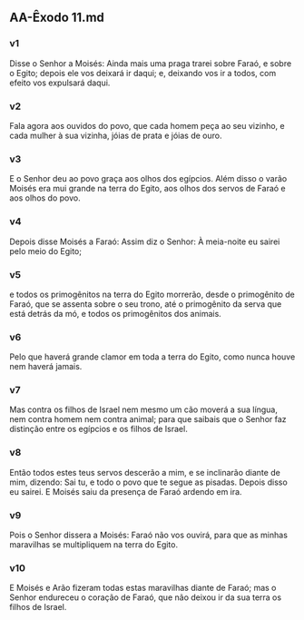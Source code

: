## AA-Êxodo 11.md
### v1
 Disse o Senhor a Moisés: Ainda mais uma praga trarei sobre Faraó, e sobre o Egito; depois ele vos deixará ir daqui; e, deixando vos ir a todos, com efeito vos expulsará daqui.
### v2
 Fala agora aos ouvidos do povo, que cada homem peça ao seu vizinho, e cada mulher à sua vizinha, jóias de prata e jóias de ouro.
### v3
 E o Senhor deu ao povo graça aos olhos dos egípcios. Além disso o varão Moisés era mui grande na terra do Egito, aos olhos dos servos de Faraó e aos olhos do povo.
### v4
 Depois disse Moisés a Faraó: Assim diz o Senhor: À meia-noite eu sairei pelo meio do Egito;
### v5
 e todos os primogênitos na terra do Egito morrerão, desde o primogênito de Faraó, que se assenta sobre o seu trono, até o primogênito da serva que está detrás da mó, e todos os primogênitos dos animais.
### v6
 Pelo que haverá grande clamor em toda a terra do Egito, como nunca houve nem haverá jamais.
### v7
 Mas contra os filhos de Israel nem mesmo um cão moverá a sua língua, nem contra homem nem contra animal; para que saibais que o Senhor faz distinção entre os egípcios e os filhos de Israel.
### v8
 Então todos estes teus servos descerão a mim, e se inclinarão diante de mim, dizendo: Sai tu, e todo o povo que te segue as pisadas. Depois disso eu sairei. E Moisés saiu da presença de Faraó ardendo em ira.
### v9
 Pois o Senhor dissera a Moisés: Faraó não vos ouvirá, para que as minhas maravilhas se multipliquem na terra do Egito.
### v10
 E Moisés e Arão fizeram todas estas maravilhas diante de Faraó; mas o Senhor endureceu o coração de Faraó, que não deixou ir da sua terra os filhos de Israel.
